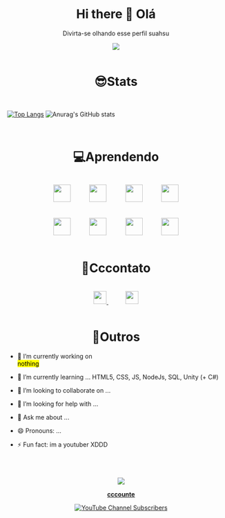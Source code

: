 <h1 align='center'> Hi there 👋 Olá </h1>

<div align='center'>
  
  <p>Divirta-se olhando esse perfil suahsu </p>
  
  <img src="https://media.giphy.com/media/11lxCeKo6cHkJy/source.gif">

</div><br>

<h1 align='center'>😎Stats</h1><br>

[![Top Langs](https://github-readme-stats.vercel.app/api/top-langs/?username=DanielNasc&layout=compact)](https://github.com/anuraghazra/github-readme-stats)
![Anurag's GitHub stats](https://github-readme-stats.vercel.app/api?username=DanielNasc&hide=prs)


<br>
  <h1 align='center'>💻Aprendendo</h1>

<div align='center'>
  
  <br>
  <div align='center'>
    <img height='40' src='https://img.shields.io/badge/HTML5-E34F26?style=for-the-badge&logo=html5&logoColor=white'>
    &nbsp;&nbsp;&nbsp;&nbsp;&nbsp;&nbsp;&nbsp;&nbsp;&nbsp;
    <img height='40' src='https://img.shields.io/badge/CSS3-1572B6?style=for-the-badge&logo=css3&logoColor=white'>
    &nbsp;&nbsp;&nbsp;&nbsp;&nbsp;&nbsp;&nbsp;&nbsp;&nbsp;
    <img height='40'src='https://img.shields.io/badge/JavaScript-323330?style=for-the-badge&logo=javascript&logoColor=F7DF1E&color=1f1f1f'>
    &nbsp;&nbsp;&nbsp;&nbsp;&nbsp;&nbsp;&nbsp;&nbsp;&nbsp;
    <img height='40' src='https://img.shields.io/badge/Node.js-43853D?style=for-the-badge&logo=node.js&logoColor=white'>
    <br><br><br>
    <img height='40' src='https://img.shields.io/badge/Unity-100000?style=for-the-badge&logo=unity&logoColor=white&color=1f1f1f'>
    &nbsp;&nbsp;&nbsp;&nbsp;&nbsp;&nbsp;&nbsp;&nbsp;&nbsp;
    <img height='40' src='https://img.shields.io/badge/Heroku-430098?style=for-the-badge&logo=heroku&logoColor=white'>
    &nbsp;&nbsp;&nbsp;&nbsp;&nbsp;&nbsp;&nbsp;&nbsp;&nbsp;
    <img height='40' src='https://img.shields.io/badge/TypeScript-007ACC?style=for-the-badge&logo=typescript&logoColor=white'>
    &nbsp;&nbsp;&nbsp;&nbsp;&nbsp;&nbsp;&nbsp;&nbsp;&nbsp;
    <img height='40' src='https://img.shields.io/badge/MongoDB-4EA94B?style=for-the-badge&logo=mongodb&logoColor=white'>
  
  </div>
<br>
</div>

  <h1 align='center'>📧Cccontato</h1>
<br>
<div align='center'> 
  
  <a  href='https://twitter.com/cccounte'>
    <img height='30' src='https://img.shields.io/badge/Twitter-1DA1F2?style=for-the-badge&logo=twitter&logoColor=white'>
   </a> 
   &nbsp;&nbsp;&nbsp;&nbsp;&nbsp;&nbsp;&nbsp;&nbsp;&nbsp;
  <a href ='mailto:danielnasc15987@gmail.com'>
    <img height='30' src='https://img.shields.io/badge/Gmail-D14836?style=for-the-badge&logo=gmail&logoColor=white'>
  </a>
</div>

<br>

<h1 align='center'>🦊Outros</h1>


- 🔭 I’m currently working on <br>
   <mark>nothing</mark>
- 🌱 I’m currently learning ... HTML5, CSS, JS, NodeJs, SQL, Unity (+ C#)
- 👯 I’m looking to collaborate on ...
- 🤔 I’m looking for help with ...
- 💬 Ask me about ...
- 😄 Pronouns: ... 
- ⚡ Fun fact: 
  im a youtuber XDDD


  <br><br>
  <div  align='center'>
  <a href='https://youtube.com/c/cccounte'>
  <img align='center' src='https://yt3.ggpht.com/BqJeQQx0lBTgVQQuhRYQh0in4-qB2BQ5jA5xJS8LcGbtrcb3uyrJsd8BL2EQiwfEGMyJjMKF=s88-c-k-c0x00ffffff-no-rj'>
  <p><strong>cccounte</strong></p>
  <img align='center' alt="YouTube Channel Subscribers" src="https://img.shields.io/youtube/channel/subscribers/UCKVpeZ6tnKIv3ft_HBjNDKw?color=d00000&logo=youtube&style=for-the-badge">
  </a>
  <div>


